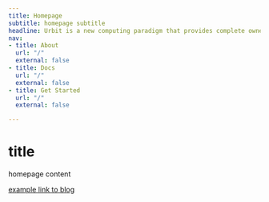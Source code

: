 ```yaml
---
title: Homepage
subtitle: homepage subtitle
headline: Urbit is a new computing paradigm that provides complete ownership of your digital world 
nav:
- title: About
  url: "/"
  external: false
- title: Docs
  url: "/"
  external: false
- title: Get Started
  url: "/"
  external: false

---
```


# title 

homepage content

[example link to blog](/blog)